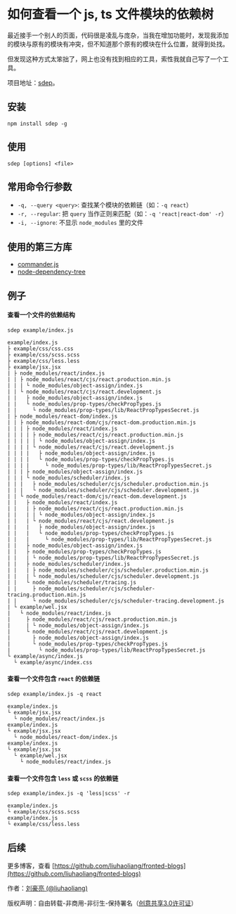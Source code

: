 # 如何查看一个 js, ts 文件模块的依赖树

最近接手一个别人的页面，代码很是凌乱与庞杂，当我在增加功能时，发现我添加的模块与原有的模块有冲突，但不知道那个原有的模块在什么位置，就得到处找。

但发现这种方式太笨拙了，网上也没有找到相应的工具，索性我就自己写了一个工具。

项目地址：[sdep](https://github.com/liuhaoliang/sdep)。

## 安装

```
npm install sdep -g
```

## 使用

```
sdep [options] <file>
```

## 常用命令行参数

- `-q, --query <query>`: 查找某个模块的依赖链（如：`-q react`）
- `-r, --regular`: 把 `query` 当作正则来匹配（如：`-q 'react|react-dom' -r`）
- `-i, --ignore`: 不显示 `node_modules` 里的文件

## 使用的第三方库

- [commander.js](https://github.com/tj/commander.js)
- [node-dependency-tree](https://github.com/dependents/node-dependency-tree)

## 例子

#### 查看一个文件的依赖结构

```
sdep example/index.js
```

```
example/index.js
├ example/css/css.css
├ example/css/scss.scss
├ example/css/less.less
├ example/jsx.jsx
| ├ node_modules/react/index.js
| | ├ node_modules/react/cjs/react.production.min.js
| | | └ node_modules/object-assign/index.js
| | └ node_modules/react/cjs/react.development.js
| |   ├ node_modules/object-assign/index.js
| |   └ node_modules/prop-types/checkPropTypes.js
| |     └ node_modules/prop-types/lib/ReactPropTypesSecret.js
| ├ node_modules/react-dom/index.js
| | ├ node_modules/react-dom/cjs/react-dom.production.min.js
| | | ├ node_modules/react/index.js
| | | | ├ node_modules/react/cjs/react.production.min.js
| | | | | └ node_modules/object-assign/index.js
| | | | └ node_modules/react/cjs/react.development.js
| | | |   ├ node_modules/object-assign/index.js
| | | |   └ node_modules/prop-types/checkPropTypes.js
| | | |     └ node_modules/prop-types/lib/ReactPropTypesSecret.js
| | | ├ node_modules/object-assign/index.js
| | | └ node_modules/scheduler/index.js
| | |   ├ node_modules/scheduler/cjs/scheduler.production.min.js
| | |   └ node_modules/scheduler/cjs/scheduler.development.js
| | └ node_modules/react-dom/cjs/react-dom.development.js
| |   ├ node_modules/react/index.js
| |   | ├ node_modules/react/cjs/react.production.min.js
| |   | | └ node_modules/object-assign/index.js
| |   | └ node_modules/react/cjs/react.development.js
| |   |   ├ node_modules/object-assign/index.js
| |   |   └ node_modules/prop-types/checkPropTypes.js
| |   |     └ node_modules/prop-types/lib/ReactPropTypesSecret.js
| |   ├ node_modules/object-assign/index.js
| |   ├ node_modules/prop-types/checkPropTypes.js
| |   | └ node_modules/prop-types/lib/ReactPropTypesSecret.js
| |   ├ node_modules/scheduler/index.js
| |   | ├ node_modules/scheduler/cjs/scheduler.production.min.js
| |   | └ node_modules/scheduler/cjs/scheduler.development.js
| |   └ node_modules/scheduler/tracing.js
| |     ├ node_modules/scheduler/cjs/scheduler-tracing.production.min.js
| |     └ node_modules/scheduler/cjs/scheduler-tracing.development.js
| └ example/wel.jsx
|   └ node_modules/react/index.js
|     ├ node_modules/react/cjs/react.production.min.js
|     | └ node_modules/object-assign/index.js
|     └ node_modules/react/cjs/react.development.js
|       ├ node_modules/object-assign/index.js
|       └ node_modules/prop-types/checkPropTypes.js
|         └ node_modules/prop-types/lib/ReactPropTypesSecret.js
└ example/async/index.js
  └ example/async/index.css
```

#### 查看一个文件包含 `react` 的依赖链

```
sdep example/index.js -q react
```

```
example/index.js
└ example/jsx.jsx
  └ node_modules/react/index.js
example/index.js
└ example/jsx.jsx
  └ node_modules/react-dom/index.js
example/index.js
└ example/jsx.jsx
  └ example/wel.jsx
    └ node_modules/react/index.js
```

#### 查看一个文件包含 `less` 或 `scss` 的依赖链

```
sdep example/index.js -q 'less|scss' -r
```

```
example/index.js
└ example/css/scss.scss
example/index.js
└ example/css/less.less
```

## 后续

更多博客，查看 [https://github.com/liuhaoliang/fronted-blogs](https://github.com/liuhaoliang/fronted-blogs)

作者：[刘豪亮 (@liuhaoliang)](https://github.com/liuhaoliang)

版权声明：自由转载-非商用-非衍生-保持署名（[创意共享3.0许可证](https://creativecommons.org/licenses/by-nc-nd/3.0/deed.zh)）
